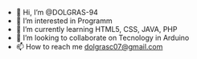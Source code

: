 - 👋 Hi, I’m @DOLGRAS-94
- 👀 I’m interested in Programm
- 🌱 I’m currently learning HTML5, CSS, JAVA, PHP
- 💞️ I’m looking to collaborate on Tecnology in Arduino
- 📫 How to reach me dolgrasc07@gmail.com

<!---
DOLGRAS-94/DOLGRAS-94 is a ✨ special ✨ repository because its `README.md` (this file) appears on your GitHub profile.
You can click the Preview link to take a look at your changes.
--->
